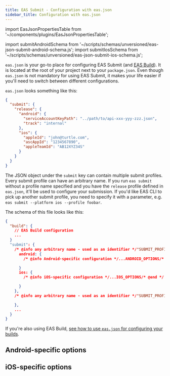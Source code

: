 ```yaml
---
title: EAS Submit - Configuration with eas.json
sidebar_title: Configuration with eas.json
---
```


import EasJsonPropertiesTable from '~/components/plugins/EasJsonPropertiesTable';

import submitAndroidSchema from '~/scripts/schemas/unversioned/eas-json-submit-android-schema.js';
import submitIosSchema from '~/scripts/schemas/unversioned/eas-json-submit-ios-schema.js';

`eas.json` is your go-to place for configuring EAS Submit (and [EAS Build](/build/eas-json.md)). It is located at the root of your project next to your `package.json`. Even though `eas.json` is not mandatory for using EAS Submit, it makes your life easier if you'll need to switch between different configurations.

`eas.json` looks something like this:

```json
{
  "submit": {
    "release": {
      "android": {
        "serviceAccountKeyPath": "../path/to/api-xxx-yyy-zzz.json",
        "track": "internal"
      },
      "ios": {
        "appleId": "john@turtle.com",
        "ascAppId": "1234567890",
        "appleTeamId": "AB12XYZ34S"
      }
    }
  }
}
```

The JSON object under the `submit` key can contain multiple submit profiles. Every submit profile can have an arbitrary name. If you run `eas submit` without a profile name specified and you have the `release` profile defined in `eas.json`, it'll be used to configure your submission. If you'd like EAS CLI to pick up another submit profile, you need to specify it with a parameter, e.g. `eas submit --platform ios --profile foobar`.

The schema of this file looks like this:

<!-- prettier-ignore -->
```json
{
  "build": {
    // EAS Build configuration
    ...
  }
  "submit": {
    /* @info any arbitrary name - used as an identifier */"SUBMIT_PROFILE_NAME_1"/* @end */: {
      android: {
        /* @info Android-specific configuration */...ANDROID_OPTIONS/* @end */

      }
      ios: {
        /* @info iOS-specific configuration */...IOS_OPTIONS/* @end */

      }
    },
    /* @info any arbitrary name - used as an identifier */"SUBMIT_PROFILE_NAME_2"/* @end */: {

    },
    ...
  }
}
```

If you're also using EAS Build, [see how to use `eas.json` for configuring your builds](/build/eas-json.md).

## Android-specific options

<EasJsonPropertiesTable schema={submitAndroidSchema}/>

## iOS-specific options

<EasJsonPropertiesTable schema={submitIosSchema}/>
